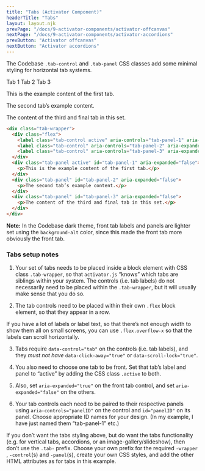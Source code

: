 ```yaml
---
title: "Tabs (Activator Component)"
headerTitle: "Tabs"
layout: layout.njk
prevPage: "/docs/9-activator-components/activator-offcanvas"
nextPage: "/docs/9-activator-components/activator-accordions"
prevButton: "Activator offcanvas"
nextButton: "Activator accordions"
---
```


The Codebase `.tab-control` and `.tab-panel` CSS classes add some minimal styling for horizontal tab systems.

<div class="tab-wrapper">
  <div class="flex">
    <label class="tab-control active" aria-controls="tab-panel-1" aria-expanded="true" data-control="tab">Tab 1</label>
    <label class="tab-control" aria-controls="tab-panel-2" aria-expanded="false" data-control="tab">Tab 2</label>
    <label class="tab-control" aria-controls="tab-panel-3" aria-expanded="false" data-control="tab">Tab 3</label>
  </div>
  <div class="tab-panel active" id="tab-panel-1" aria-expanded="false">
    <p>This is the example content of the first tab.</p>
  </div>
  <div class="tab-panel" id="tab-panel-2" aria-expanded="false">
    <p>The second tab’s example content.</p>
  </div>
  <div class="tab-panel" id="tab-panel-3" aria-expanded="false">
    <p>The content of the third and final tab in this set.</p>
  </div>
</div>

```html
<div class="tab-wrapper">
  <div class="flex">
    <label class="tab-control active" aria-controls="tab-panel-1" aria-expanded="true" data-control="tab">Tab 1</label>
    <label class="tab-control" aria-controls="tab-panel-2" aria-expanded="false" data-control="tab">Tab 2</label>
    <label class="tab-control" aria-controls="tab-panel-3" aria-expanded="false" data-control="tab">Tab 3</label>
  </div>
  <div class="tab-panel active" id="tab-panel-1" aria-expanded="false">
    <p>This is the example content of the first tab.</p>
  </div>
  <div class="tab-panel" id="tab-panel-2" aria-expanded="false">
    <p>The second tab’s example content.</p>
  </div>
  <div class="tab-panel" id="tab-panel-3" aria-expanded="false">
    <p>The content of the third and final tab in this set.</p>
  </div>
</div>
```

**Note:** In the Codebase dark theme, front tab labels and panels are lighter set using the `background-alt` color, since this made the front tab more obviously the front tab.

### Tabs setup notes

1. Your set of tabs needs to be placed inside a block element with CSS class `.tab-wrapper`, so that `activator.js` “knows” which tabs are siblings within your system. The controls (i.e. tab labels) do not necessarily need to be placed within the `.tab-wrapper`, but it will usually make sense that you do so.

2. The tab controls need to be placed within their own `.flex` block element, so that they appear in a row.

<p class="panel-responsive bl-heavy b-color-secondary bg-color-secondary-alt">If you have a lot of labels or label text, so that there’s not enough width to show them all on small screens, you can use <code>.flex.overflow-x</code> so that the labels can scroll horizontally.</p>

3. Tabs require `data-control="tab"` on the controls (i.e. tab labels), and they _must not have_ `data-click-away="true"` or `data-scroll-lock="true"`.

4. You also need to choose one tab to be front. Set that tab’s label and panel to “active” by adding the CSS class `.active` to both.

5. Also, set `aria-expanded="true"` on the front tab control, and set `aria-expanded="false"` on the others.

6. Your tab controls each need to be paired to their respective panels using `aria-controls="panelID"` on the control and `id="panelID"` on its panel. Choose appropriate ID names for your design. (In my example, I have just named them “tab-panel-1” etc.)

<p class="panel-responsive bl-heavy b-color-secondary bg-color-secondary-alt">If you don’t want the tabs styling above, but do want the tabs functionality (e.g. for vertical tabs, accordions, or an image-gallery/slideshow), then don’t use the <code>.tab-</code> prefix. Choose your own prefix for the required <code>-wrapper</code> , <code>-control</code>(s) and <code>-panel</code>(s), create your own CSS styles, and add the other HTML attributes as for tabs in this example.</p>